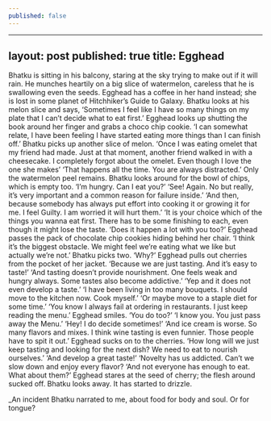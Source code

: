 ```yaml
---
published: false
---
```

---
layout: post
published: true
title: Egghead
---

Bhatku is sitting in his balcony, staring at the sky trying to make out if it will rain. He munches heartily on a big slice of watermelon, careless that he is swallowing even the seeds.
Egghead has a coffee in her hand instead; she is lost in some planet of Hitchhiker’s Guide to Galaxy. 
Bhatku looks at his melon slice and says, ‘Sometimes I feel like I have so many things on my plate that I can’t decide what to eat first.’
Egghead looks up shutting the book around her finger and grabs a choco chip cookie. ‘I can somewhat relate, I have been feeling I have started eating more things than I can finish off.’
Bhatku picks up another slice of melon. ‘Once I was eating omelet that my friend had made. Just at that moment, another friend walked in with a cheesecake. I completely forgot about the omelet. Even though I love the one she makes’
‘That happens all the time. You are always distracted.’
Only the watermelon peel remains. Bhatku looks around for the bowl of chips, which is empty too. ‘I’m hungry. Can I eat you?’
 ‘See! Again. No but really, it’s very important and a common reason for failure inside.’
‘And then, because somebody has always put effort into cooking it or growing it for me. I feel Guilty. I am worried it will hurt them.’
‘It is your choice which of the things you wanna eat first. There has to be some finishing to each, even though it might lose the taste.
‘Does it happen a lot with you too?’
Egghead passes the pack of chocolate chip cookies hiding behind her chair. ‘I think it’s the biggest obstacle. We might feel we’re eating what we like but actually we’re not.’
Bhatku picks two. ‘Why?’
Egghead pulls out cherries from the pocket of her jacket. ‘Because we are just tasting. And it’s easy to taste!’
‘And tasting doesn’t provide nourishment. One feels weak and hungry always. Some tastes also become addictive.’
‘Yep and it does not even develop a taste.’ 
‘I have been living in too many bouquets. I should move to the kitchen now. Cook myself.’
‘Or maybe move to a staple diet for some time.’
‘You know I always fail at ordering in restaurants. I just keep reading the menu.’
Egghead smiles. ‘You do too?’
‘I know you. You just pass away the Menu.’
‘Hey! I do decide sometimes!’
‘And ice cream is worse. So many flavors and mixes. I think wine tasting is even funnier. Those people have to spit it out.’
Egghead sucks on to the cherries. ‘How long will we just keep tasting and looking for the next dish? We need to eat to nourish ourselves.’
‘And develop a great taste!’
‘Novelty has us addicted. Can’t we slow down and enjoy every flavor? 
‘And not everyone has enough to eat. What about them?’
Egghead stares at the seed of cherry; the flesh around sucked off.
Bhatku looks away. It has started to drizzle.

_An incident Bhatku narrated to me, about food for body and soul. Or for tongue?


